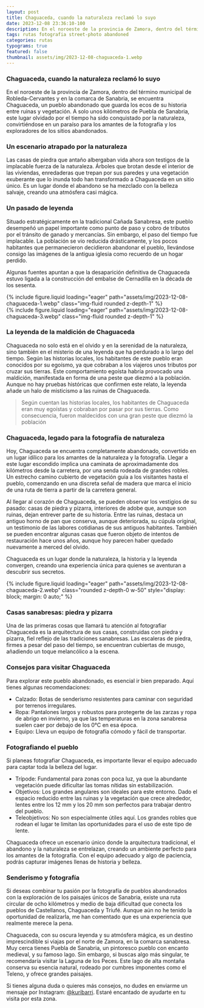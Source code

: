 ```yaml
---
layout: post
title: Chaguaceda, cuando la naturaleza reclamó lo suyo
date: 2023-12-08 23:36:10-100
description: En el noroeste de la provincia de Zamora, dentro del término municipal de Robleda-Cervantes y en la comarca de Sanabria, se encuentra Chaguaceda, un pueblo abandonado que guarda los ecos de su historia entre ruinas y vegetación.
tags: rutas fotografia street-photo abandoned
categories: rutas
typograms: true
featured: false
thumbnail: assets/img/2023-12-08-chaguaceda-1.webp
---
```


### Chaguaceda, cuando la naturaleza reclamó lo suyo

En el noroeste de la provincia de Zamora, dentro del término municipal de Robleda-Cervantes y en la comarca de Sanabria, se encuentra Chaguaceda, un pueblo abandonado que guarda los ecos de su historia entre ruinas y vegetación. A solo unos kilómetros de Puebla de Sanabria, este lugar olvidado por el tiempo ha sido conquistado por la naturaleza, convirtiéndose en un paraíso para los amantes de la fotografía y los exploradores de los sitios abandonados.
### Un escenario atrapado por la naturaleza
Las casas de piedra que antaño albergaban vida ahora son testigos de la implacable fuerza de la naturaleza. Árboles que brotan desde el interior de las viviendas, enredaderas que trepan por sus paredes y una vegetación exuberante que lo inunda todo han transformado a Chaguaceda en un sitio único. Es un lugar donde el abandono se ha mezclado con la belleza salvaje, creando una atmósfera casi mágica.

### Un pasado de leyenda
Situado estratégicamente en la tradicional Cañada Sanabresa, este pueblo desempeñó un papel importante como punto de paso y cobro de tributos por el tránsito de ganado y mercancías. Sin embargo, el paso del tiempo fue implacable. La población se vio reducida drásticamente, y los pocos habitantes que permanecieron decidieron abandonar el pueblo, llevándose consigo las imágenes de la antigua iglesia como recuerdo de un hogar perdido.

Algunas fuentes apuntan a que la desaparición definitiva de Chaguaceda estuvo ligada a la construcción del embalse de Cernadilla en la década de los sesenta. 

<div class="row mt-3">
<div class="col-sm mt-3 mt-md-0">
{% include figure.liquid loading="eager" path="assets/img/2023-12-08-chaguaceda-1.webp" class="img-fluid rounded z-depth-1" %}
</div>
<div class="col-sm mt-3 mt-md-0">
{% include figure.liquid loading="eager" path="assets/img/2023-12-08-chaguaceda-3.webp" class="img-fluid rounded z-depth-1" %}
</div>
</div>

### La leyenda de la maldición de Chaguaceda
Chaguaceda no solo está en el olvido y en la serenidad de la naturaleza, sino también en el misterio de una leyenda que ha perdurado a lo largo del tiempo. 
Según las historias locales, los habitantes de este pueblo eran conocidos por su egoísmo, ya que cobraban a los viajeros unos tributos por cruzar sus tierras. Este comportamiento egoísta habría provocado una maldición, manifestada en forma de una peste que diezmó a la población. Aunque no hay pruebas históricas que confirmen este relato, la leyenda añade un halo de misticismo a las ruinas de Chaguaceda.

>Según cuentan las historias locales, los habitantes de Chaguaceda eran muy egoístas y cobraban por pasar por sus tierras. Como consecuencia, fueron maldecidos con una gran peste que diezmó la población

### Chaguaceda, legado para la fotografía de naturaleza 
Hoy, Chaguaceda se encuentra completamente abandonado, convertido en un lugar idílico para los amantes de la naturaleza y la fotografía. Llegar a este lugar escondido implica una caminata de aproximadamente dos kilómetros desde la carretera, por una senda rodeada de grandes robles. Un estrecho camino cubierto de vegetación guía a los visitantes hasta el pueblo, comenzando en una discreta señal de madera que marca el inicio de una ruta de tierra a partir de la carretera general.

Al llegar al corazón de Chaguaceda, se pueden observar los vestigios de su pasado: casas de piedra y pizarra, interiores de adobe que, aunque son ruinas, dejan entrever parte de su historia. Entre las ruinas, destaca un antiguo horno de pan que conserva, aunque deteriorada, su cúpula original, un testimonio de las labores cotidianas de sus antiguos habitantes. También se pueden encontrar algunas casas que fueron objeto de intentos de restauración hace unos años, aunque hoy parecen haber quedado nuevamente a merced del olvido.

Chaguaceda es un lugar donde la naturaleza, la historia y la leyenda convergen, creando una experiencia única para quienes se aventuran a descubrir sus secretos.

<div class="text-center">
{% include figure.liquid loading="eager" path="assets/img/2023-12-08-chaguaceda-2.webp" class="rounded z-depth-0 w-50" style="display: block; margin: 0 auto;" %}   
</div>

### Casas sanabresas: piedra y pizarra
Una de las primeras cosas que llamará tu atención al fotografiar Chaguaceda es la arquitectura de sus casas, construidas con piedra y pizarra, fiel reflejo de las tradiciones sanabresas. Las escaleras de piedra, firmes a pesar del paso del tiempo, se encuentran cubiertas de musgo, añadiendo un toque melancólico a la escena.

### Consejos para visitar Chaguaceda
Para explorar este pueblo abandonado, es esencial ir bien preparado. Aquí tienes algunas recomendaciones:
- Calzado: Botas de senderismo resistentes para caminar con seguridad por terrenos irregulares.
- Ropa: Pantalones largos y robustos para protegerte de las zarzas y ropa de abrigo en invierno, ya que las temperaturas en la zona sanabresa suelen caer por debajo de los 0°C en esa época.
- Equipo: Lleva un equipo de fotografía cómodo y fácil de transportar.

### Fotografiando el pueblo
Si planeas fotografiar Chaguaceda, es importante llevar el equipo adecuado para captar toda la belleza del lugar.
- Trípode: Fundamental para zonas con poca luz, ya que la abundante vegetación puede dificultar las tomas nítidas sin estabilización.
- Objetivos: Los grandes angulares son ideales para este entorno. Dado el espacio reducido entre las ruinas y la vegetación que crece alrededor, lentes entre los 12 mm y los 20 mm son perfectos para trabajar dentro del pueblo.
- Teleobjetivos: No son especialmente útiles aquí. Los grandes robles que rodean el lugar te limitan las oportunidades para el uso de este tipo de lente.

Chaguaceda ofrece un escenario único donde la arquitectura tradicional, el abandono y la naturaleza se entrelazan, creando un ambiente perfecto para los amantes de la fotografía. Con el equipo adecuado y algo de paciencia, podrás capturar imágenes llenas de historia y belleza.

### Senderismo y fotografía
Si deseas combinar tu pasión por la fotografía de pueblos abandonados con la exploración de los paisajes únicos de Sanabria, existe una ruta circular de ocho kilómetros y medio de baja dificultad que conecta los pueblos de Castellanos, Chaguaceda y Triufé. Aunque aún no he tenido la oportunidad de realizarla, me han comentado que es una experiencia que realmente merece la pena.

Chaguaceda, con su oscura leyenda y su atmósfera mágica, es un destino imprescindible si viajas por el norte de Zamora, en la comarca sanabresa. Muy cerca tienes Puebla de Sanabria, un pintoresco pueblo con encanto medieval, y su famoso lago. Sin embargo, si buscas algo más singular, te recomendaría visitar la Laguna de los Peces. Este lago de alta montaña conserva su esencia natural, rodeado por cumbres imponentes como el Teleno, y ofrece grandes paisajes.

Si tienes alguna duda o quieres más consejos, no dudes en enviarme un mensaje por Instagram: [@kuribarri](https://instagram.com/kuribarri). Estaré encantado de ayudarte en tu visita por esta zona.

